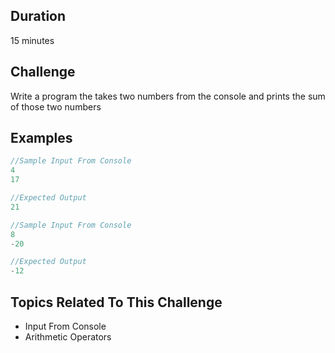 ## Duration
15 minutes
## Challenge
Write a program the takes two numbers from the console and prints the sum of those two numbers
## Examples
```java
//Sample Input From Console
4
17

//Expected Output
21
```
```java
//Sample Input From Console
8
-20

//Expected Output
-12
```
## Topics Related To This Challenge
- Input From Console
- Arithmetic Operators